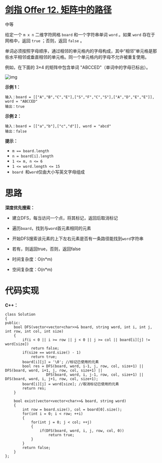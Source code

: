 # [剑指 Offer 12. 矩阵中的路径](https://leetcode.cn/problems/ju-zhen-zhong-de-lu-jing-lcof/)

中等



给定一个 `m x n` 二维字符网格 `board` 和一个字符串单词 `word` 。如果 `word` 存在于网格中，返回 `true` ；否则，返回 `false` 。

单词必须按照字母顺序，通过相邻的单元格内的字母构成，其中“相邻”单元格是那些水平相邻或垂直相邻的单元格。同一个单元格内的字母不允许被重复使用。

 

例如，在下面的 3×4 的矩阵中包含单词 "ABCCED"（单词中的字母已标出）。

![img](https://angela-typora.oss-cn-guangzhou.aliyuncs.com/typora/word2.jpg)

 

**示例 1：**

```
输入：board = [["A","B","C","E"],["S","F","C","S"],["A","D","E","E"]], word = "ABCCED"
输出：true
```

**示例 2：**

```
输入：board = [["a","b"],["c","d"]], word = "abcd"
输出：false
```

 

**提示：**

- `m == board.length`
- `n = board[i].length`
- `1 <= m, n <= 6`
- `1 <= word.length <= 15`
- `board `和` word `仅由大小写英文字母组成



# 思路

**深度优先搜索：**

- 建立DFS，每当访问一个点，将其标记，返回后取消标记
- 遍历`board`，找到与`word`首元素相同的元素
- 开始DFS搜索该元素的上下左右元素是否有一条路径能找到`word`字符串
- 若有，则返回true，否则，返回false

- 时间复杂度：O(n*m)
- 空间复杂度：O(n*m)



# 代码实现

**C++：**

```
class Solution
{
public:
    bool DFS(vector<vector<char>>& board, string word, int i, int j, int row, int col, int size)
    {
        if(i < 0 || i >= row || j < 0 || j >= col || board[i][j] != word[size])
            return false;
        if(size == word.size() - 1)
            return true;
        board[i][j] = '\0'; //标记已使用的元素
        bool res = DFS(board, word, i-1, j, row, col, size+1) || DFS(board, word, i+1, j, row, col, size+1) ||
                   DFS(board, word, i, j-1, row, col, size+1) || DFS(board, word, i, j+1, row, col, size+1);
        board[i][j] = word[size]; //取消标记已使用的元素
        return res;
    }

    bool exist(vector<vector<char>>& board, string word)
    {
        int row = board.size(), col = board[0].size();
        for(int i = 0; i < row; ++i)
        {
            for(int j = 0; j < col; ++j)
            {
                if(DFS(board, word, i, j, row, col, 0))
                    return true;
            }
        }
        return false;
    }
};
```

